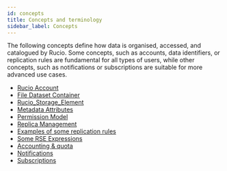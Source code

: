 ```yaml
---
id: concepts
title: Concepts and terminology
sidebar_label: Concepts
---
```


The following concepts define how data is organised, accessed, and
catalogued by Rucio. Some concepts, such as accounts, data identifiers,
or replication rules are fundamental for all types of users, while other
concepts, such as notifications or subscriptions are suitable for more
advanced use cases.

- [Rucio Account](Rucio_account.md)
- [File Dataset Container](File_dataset_container.md)
- [Rucio_Storage_Element](Rucio_storage_element.md)
- [Metadata Attributes](Metadata-attributes.md)
- [Permission Model](Permission-model.md)
- [Replica Management](Replica-management.md)
- [Examples of some replication rules](replication_rules_examples.md)
- [Some RSE Expressions](rse_expressions.md)
- [Accounting & quota](Accounting-and-quota.md)
- [Notifications](notifications.md)
- [Subscriptions](subscriptions.md)
